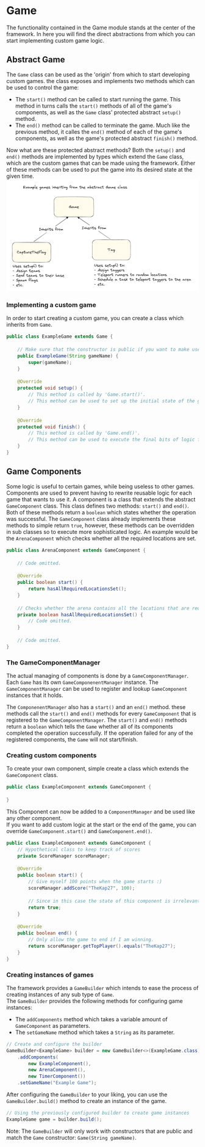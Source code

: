 # Game
The functionality contained in the Game module stands at the center of the framework. In here you will find the direct abstractions from which you can start implementing custom game logic.

## Abstract Game
The `Game` class can be used as the 'origin' from which to start developing custom games. the class exposes and implements two methods which can be used to control the game:

* The `start()` method can be called to start running the game. This method in turns calls the `start()` methods of all of the game's components, as well as the `Game` class' protected abstract `setup()` method.
* The `end()` method can be called to terminate the game. Much like the previous method, it calles the `end()` method of each of the game's components, as well as the game's protected abstract `finish()` method.

Now what are these protected abstract methods? Both the `setup()` and `end()` methods are implemented by types which extend the `Game` class, which are the custom games that can be made using the framework. Either of these methods can be used to put the game into its desired state at the given time. 
![Example of different games using the setup method](resources/different-games-setup.png)

### Implementing a custom game
In order to start creating a custom game, you can create a class which inherits from `Game`.
```java
public class ExampleGame extends Game {

    // Make sure that the constructor is public if you want to make use of the GameBuilder.
    public ExampleGame(String gameName) {
        super(gameName);
    }

    @Override
    protected void setup() {
        // This method is called by 'Game.start()'.
        // This method can be used to set up the initial state of the game.
    }

    @Override
    protected void finish() {
        // This method is called by 'Game.end()'.
        // This method can be used to execute the final bits of logic for the game.
    }
}
```

## Game Components
Some logic is useful to certain games, while being useless to other games. Components are used to prevent having to rewrite reusable logic for each game that wants to use it. A component is a class that extends the abstract `GameComponent` class. This class defines two methods: `start()` and `end()`. Both of these methods return a `boolean` which states whether the operation was successful. The `GameComponent` class already implements these methods to simple return `true`, however, these methods can be overridden in sub classes so to execute more sophisticated logic. An example would be the `ArenaComponent` which checks whether all the required locations are set.
```java
public class ArenaComponent extends GameComponent {

    // Code omitted.

    @Override
    public boolean start() {
        return hasAllRequiredLocationsSet();
    }

    // Checks whether the arena contains all the locations that are required for the game to run.
    private boolean hasAllRequiredLocationsSet() {
        // Code omitted.
    }

    // Code omitted.
}
```

### The GameComponentManager
The actual managing of components is done by a `GameComponentManager`. Each `Game` has its own `GameComponenentManager` instance. The `GameComponentManager` can be used to register and lookup `GameComponent` instances that it holds.

The `ComponenentManager` also has a `start()` and an `end()` method. these methods call the `start()` and `end()` methods for every `GameComponent` that is registered to the `GameComponentManager`. The `start()` and `end()` methods return a `boolean` which tells the `Game` whether all of its components completed the operation successfully. If the operation failed for any of the registered components, the `Game` will not start/finish.

### Creating custom components
To create your own component, simple create a class which extends the `GameComponent` class.
```java
public class ExampleComponent extends GameComponent {

}
```
This Component can now be added to a `ComponentManager` and be used like any other component. \
If you want to add custom logic at the start or the end of the game, you can override `GameComponent.start()` and `GameComponent.end()`.
```java
public class ExampleComponent extends GameComponent {
    // Hypothetical class to keep track of scores
    private ScoreManager scoreManager; 

    @Override
    public boolean start() {
        // Give myself 100 points when the game starts :)
        scoreManager.addScore("TheKap27", 100);

        // Since in this case the state of this component is irrelevant, return true.
        return true;
    }

    @Override
    public boolean end() {
        // Only allow the game to end if I am winning.
        return scoreManager.getTopPlayer().equals("TheKap27");
    }
}
```

### Creating instances of games
The framework provides a `GameBuilder` which intends to ease the process of creating instances of any sub type of `Game`. \
The `GameBuilder` provides the following methods for configuring game instances:
* The `addComponents` method which takes a variable amount of `GameComponent` as parameters.
* The `setGameName` method which takes a `String` as its parameter.
```java
// Create and configure the builder
GameBuilder<ExampleGame> builder = new GameBuilder<>(ExampleGame.class)
    .addComponents(
        new ExampleComponent(), 
        new ArenaComponent(), 
        new TimerComponent())
    .setGameName("Example Game");
```
After configuring the `GameBuilder` to your liking, you can use the `GameBuilder.build()` method to create an instance of the game.
```java
// Using the previously configured builder to create game instances
ExampleGame game = builder.build();
```
Note: The `GameBuilder` will only work with constructors that are public and match the `Game` constructor: `Game(String gameName)`.